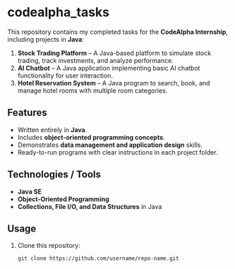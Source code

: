# codealpha_tasks
This repository contains my completed tasks for the **CodeAlpha Internship**, including projects in **Java**:

1. **Stock Trading Platform** – A Java-based platform to simulate stock trading, track investments, and analyze performance.  
2. **AI Chatbot** – A Java application implementing basic AI chatbot functionality for user interaction.  
3. **Hotel Reservation System** – A Java program to search, book, and manage hotel rooms with multiple room categories.

## Features
- Written entirely in **Java**.
- Includes **object-oriented programming concepts**.
- Demonstrates **data management and application design** skills.
- Ready-to-run programs with clear instructions in each project folder.

## Technologies / Tools
- **Java SE**
- **Object-Oriented Programming**
- **Collections, File I/O, and Data Structures** in Java

## Usage
1. Clone this repository:  
   ```bash
   git clone https://github.com/username/repo-name.git
